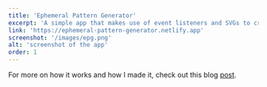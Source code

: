 ```yaml
---
title: 'Ephemeral Pattern Generator'
excerpt: 'A simple app that makes use of event listeners and SVGs to create ever-changing patterns on the screen.'
link: 'https://ephemeral-pattern-generator.netlify.app'
screenshot: '/images/epg.png'
alt: 'screenshot of the app'
order: 1
---
```


For more on how it works and how I made it, check out this blog [post](/epg.html).
